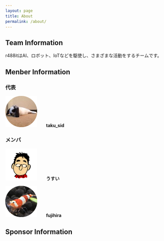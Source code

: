 ```yaml
---
layout: page
title: About
permalink: /about/
---
```


## Team Information
r488itはAI、ロボット、IoTなどを駆使し、さまざまな活動をするチームです。

## Menber Information
### 代表

![taku_sid](/images/taku_100x100.png)　　**taku_sid**


### メンバ
![うすい](/images/usui_100x100.png)　　**うすい**


![fujihira](/images/fujihira_100x100.png)　　**fujihira**

## Sponsor Information
